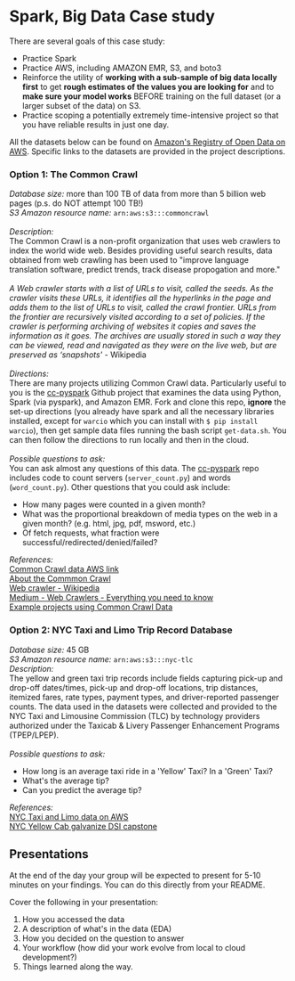 # Spark, Big Data Case study  

There are several goals of this case study:  
* Practice Spark  
* Practice AWS, including AMAZON EMR, S3, and boto3  
* Reinforce the utility of **working with a sub-sample of big data locally first** to get **rough estimates of the values you are looking for** and to **make sure your model works** BEFORE training on the full dataset (or a larger subset of the data) on S3.  
* Practice scoping a potentially extremely time-intensive project so that you have reliable results in just one day.  

All the datasets below can be found on [Amazon's Registry of Open Data on AWS](https://registry.opendata.aws/).  Specific links to the datasets are provided in the project descriptions.
<br/>  
### Option 1: The Common Crawl  
_Database size:_ more than 100 TB of data from more than 5 billion web pages (p.s. do NOT attempt 100 TB!)  
_S3 Amazon resource name:_ `arn:aws:s3:::commoncrawl`  
<br/>
_Description:_  
The Common Crawl is a non-profit organization that uses web crawlers to index the world wide web. Besides providing useful search results, data obtained from web crawling has been used to "improve language translation software, predict trends, track disease propogation and more."    
<br/>
_A Web crawler starts with a list of URLs to visit, called the seeds. As the crawler visits these URLs, it identifies all the hyperlinks in the page and adds them to the list of URLs to visit, called the crawl frontier. URLs from the frontier are recursively visited according to a set of policies. If the crawler is performing archiving of websites it copies and saves the information as it goes. The archives are usually stored in such a way they can be viewed, read and navigated as they were on the live web, but are preserved as ‘snapshots'_ - Wikipedia
<br/>  
_Directions:_    
There are many projects utilizing Common Crawl data.  Particularly useful to you is the [cc-pyspark](https://github.com/commoncrawl/cc-pyspark) Github project that examines the data using Python, Spark (via pyspark), and Amazon EMR.  Fork and clone this repo, **ignore** the set-up directions (you already have spark and all the necessary libraries installed, except for `warcio` which you can install with `$ pip install warcio`), then get sample data files running the bash script `get-data.sh`.  You can then follow the directions to run locally and then in the cloud.  
<br/>
_Possible questions to ask:_   
You can ask almost any questions of this data.  The [cc-pyspark](https://github.com/commoncrawl/cc-pyspark) repo includes code to count servers (`server_count.py`) and words (`word_count.py`).  Other questions that you could ask include:
  * How many pages were counted in a given month?
  * What was the proportional breakdown of media types on the web in a given month? (e.g. html, jpg, pdf, msword, etc.)
  * Of fetch requests, what fraction were successful/redirected/denied/failed?  

_References:_   
[Common Crawl data AWS link](https://registry.opendata.aws/commoncrawl/)  
[About the Commmon Crawl](http://commoncrawl.org/big-picture/frequently-asked-questions/)  
[Web crawler - Wikipedia](https://en.wikipedia.org/wiki/Web_crawler)  
[Medium - Web Crawlers - Everything you need to know](https://medium.com/@cabot_solutions/web-crawlers-everything-you-need-to-know-6dce26ee8ad8)  
[Example projects using Common Crawl Data](http://commoncrawl.org/the-data/examples/)  

### Option 2: NYC Taxi and Limo Trip Record Database  
_Database size:_ 45 GB  
_S3 Amazon resource name:_ `arn:aws:s3:::nyc-tlc`  
_Description:_  
The yellow and green taxi trip records include fields capturing pick-up and drop-off dates/times, pick-up and drop-off locations, trip distances, itemized fares, rate types, payment types, and driver-reported passenger counts. The data used in the datasets were collected and provided to the NYC Taxi and Limousine Commission (TLC) by technology providers authorized under the Taxicab & Livery Passenger Enhancement Programs (TPEP/LPEP).  
<br/>
_Possible questions to ask:_  
* How long is an average taxi ride in a 'Yellow' Taxi?  In a 'Green' Taxi?  
* What's the average tip?  
* Can you predict the average tip?  

_References:_  
[NYC Taxi and Limo data on AWS](https://registry.opendata.aws/nyc-tlc-trip-records-pds/)  
[NYC Yellow Cab galvanize DSI capstone](https://github.com/mkls2319/NYC_Yellow_Cab)
## Presentations
At the end of the day your group will be expected to present for 5-10 minutes on your findings.  You can do this directly from your README. 

Cover the following in your presentation:

   1. How you accessed the data
   2. A description of what's in the data (EDA)
   3. How you decided on the question to answer
   4. Your workflow (how did your work evolve from local to cloud development?)
   5. Things learned along the way.

